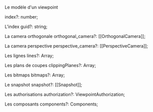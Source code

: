 Le modèle d'un viewpoint


index?: number;

L'index
guid?: string;

La camera orthogonale
orthogonal_camera?: [[OrthogonalCamera]];

La camera perspective
perspective_camera?: [[PerspectiveCamera]];

Les lignes
lines?: Array</Line>;

Les plans de coupes
clippingPlanes?: Array</ClippingPlane>;

Les bitmaps
bitmaps?: Array</Bitmap>;

Le snapshot
snapshot?: [[Snapshot]];

Les authorisations
authorization?: ViewpointAuthorization;

Les composants
components?: Components;